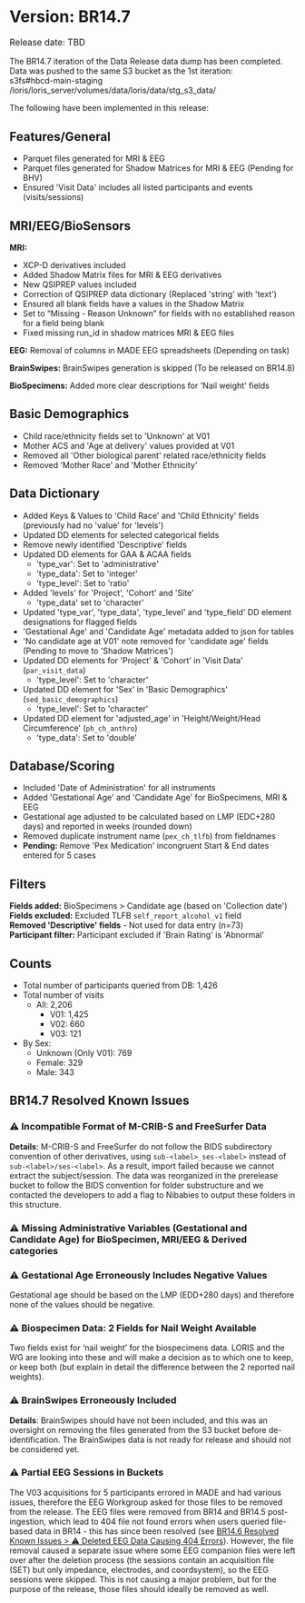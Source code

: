 # Version: BR14.7
<p style="font-size: 1.1em">Release date: TBD</p>

The BR14.7 iteration of the Data Release data dump has been completed. Data was pushed to the same S3 bucket as the 1st iteration:  
s3fs#hbcd-main-staging 	/loris/loris_server/volumes/data/loris/data/stg_s3_data/  

The following have been implemented in this release:  

## Features/General

* Parquet files generated for MRI & EEG  
* Parquet files generated for Shadow Matrices for MRI & EEG (Pending for BHV)  
* Ensured 'Visit Data' includes all listed participants and events (visits/sessions)  

## MRI/EEG/BioSensors
**MRI:**

  * XCP-D derivatives included  
  * Added Shadow Matrix files for MRI & EEG derivatives  
  * New QSIPREP values included  
  * Correction of QSIPREP data dictionary (Replaced 'string' with 'text')  
  * Ensured all blank fields have a values in the Shadow Matrix  
  * Set to “Missing - Reason Unknown” for fields with no established reason for a field being blank  
  * Fixed missing run_id in shadow matrices MRI & EEG files  

**EEG:** Removal of columns in MADE EEG spreadsheets (Depending on task)  

**BrainSwipes:** BrainSwipes generation is skipped (To be released on BR14.8)

**BioSpecimens:** Added more clear descriptions for 'Nail weight' fields  

## Basic Demographics 
* Child race/ethnicity fields set to 'Unknown' at V01  
* Mother ACS and 'Age at delivery' values provided at V01  
* Removed all 'Other biological parent' related race/ethnicity fields  
* Removed 'Mother Race' and 'Mother Ethnicity'  

## Data Dictionary
* Added Keys & Values to 'Child Race' and 'Child Ethnicity' fields (previously had no 'value' for 'levels')  
* Updated DD elements for selected categorical fields  
* Remove newly identified 'Descriptive' fields  
* Updated DD elements for GAA & ACAA fields  
    * 'type_var': Set to 'administrative'  
    * 'type_data': Set to 'integer'  
    * 'type_level': Set to 'ratio'  
* Added 'levels' for 'Project', 'Cohort' and 'Site'  
    * 'type_data' set to 'character'  
* Updated 'type_var', 'type_data', 'type_level' and 'type_field' DD element designations for flagged fields  
* 'Gestational Age' and 'Candidate Age' metadata added to json for tables  
* 'No candidate age at V01' note removed for 'candidate age' fields (Pending to move to 'Shadow Matrices')  
* Updated DD elements for 'Project' & 'Cohort' in 'Visit Data' (`par_visit_data`)
    * 'type_level': Set to 'character'  
* Updated DD element for 'Sex' in 'Basic Demographics' (`sed_basic_demographics`)  
    * 'type_level': Set to 'character'  
* Updated DD element for 'adjusted_age' in 'Height/Weight/Head Circumference' (`ph_ch_anthro`)  
    * 'type_data': Set to 'double'

## Database/Scoring  
* Included 'Date of Administration' for all instruments  
* Added 'Gestational Age' and 'Candidate Age' for BioSpecimens, MRI & EEG  
* Gestational age adjusted to be calculated based on LMP (EDC+280 days) and reported in weeks (rounded down)  
* Removed duplicate instrument name (`pex_ch_tlfb`) from fieldnames  
* **Pending:** Remove 'Pex Medication' incongruent Start & End dates entered for 5 cases  

## Filters  
**Fields added:** BioSpecimens > Candidate age (based on 'Collection date')         
**Fields excluded:** Excluded TLFB `self_report_alcohol_v1` field       
**Removed 'Descriptive' fields** - Not used for data entry (n=73)       
**Participant filter:** Participant excluded if 'Brain Rating' is 'Abnormal'

## Counts

* Total number of participants queried from DB: 1,426  
* Total number of visits  
    * All: 2,206  
        * V01: 1,425  
        * V02: 660  
        * V03: 121  
* By Sex:  
    * Unknown (Only V01): 769  
    * Female: 329  
    * Male: 343

## BR14.7 Resolved Known Issues

### ⚠️ Incompatible Format of M-CRIB-S and FreeSurfer Data
**Details**: M-CRIB-S and FreeSurfer do not follow the BIDS subdirectory convention of other derivatives, using `sub-<label>_ses-<label>` instead of `sub-<label>/ses-<label>`. As a result, import failed because we cannot extract the subject/session. The data was reorganized in the prerelease bucket to follow the BIDS convention for folder substructure and we contacted the developers to add a flag to Nibabies to output these folders in this structure.      

### ⚠️ Missing Administrative Variables (Gestational and Candidate Age) for BioSpecimen, MRI/EEG & Derived categories

### ⚠️ Gestational Age Erroneously Includes Negative Values
Gestational age should be based on the LMP (EDD+280 days) and therefore none of the values should be negative.

### ⚠️ Biospecimen Data: 2 Fields for Nail Weight Available   
Two fields exist for ‘nail weight’ for the biospecimens data. LORIS and the WG are looking into these and will make a decision as to which one to keep, or keep both (but explain in detail the difference between the 2 reported nail weights).

### ⚠️ BrainSwipes Erroneously Included        
**Details**: BrainSwipes should have not been included, and this was an oversight on removing the files generated from the S3 bucket before de-identification. The BrainSwipes data is not ready for release and should not be considered yet.   

### ⚠️ Partial EEG Sessions in Buckets
The V03 acquisitions for 5 participants errored in MADE and had various issues, therefore the EEG Workgroup asked for those files to be removed from the release. The EEG files were removed from BR14 and BR14.5 post-ingestion, which lead to 404 file not found errors when users queried file-based data in BR14 - this has since been resolved (see [BR14.6 Resolved Known Issues > ⚠️ Deleted EEG Data Causing 404 Errors](BR14.6.md/#deleted-eeg-data-causing-404-errors)). However, the file removal caused a separate issue where some EEG companion files were left over after the deletion process (the sessions contain an acquisition file (SET) but only impedance, electrodes, and coordsystem), so the EEG sessions were skipped. This is not causing a major problem, but for the purpose of the release, those files should ideally be removed as well.